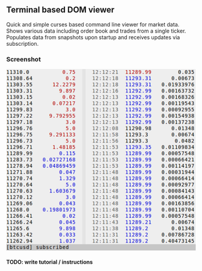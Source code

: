 ## Terminal based DOM viewer

Quick and simple curses based command line viewer for market data. Shows various data including order book and trades from a single ticker. Populates data from snapshots upon startup and receives updates via subscription.

### Screenshot

![screenshot](images/screenshot.png)

#### TODO: write tutorial / instructions
